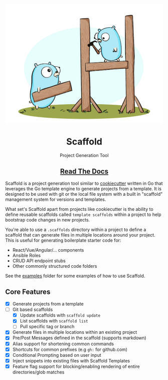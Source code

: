 <div>
  <img src="/docs/docs/assets/imgs/scaffold-gopher.webp">
  <h1 align="center">
    Scaffold
  </h1>
  <p align="center">
    Project Generation Tool
  </p>
  <a href="https://hay-kot.github.io/scaffold/">
    <h2 align="center">
      Read The Docs
    </h2>
  </a>
</div>


Scaffold is a project generation tool similar to [cookiecutter](https://github.com/cookiecutter/cookiecutter) written in Go that leverages the Go template engine to generate projects from a template. It is designed to be used with git or the local file system with a built in "scaffold" management system for versions and templates.

What set's Scaffold apart from projects like cookiecutter is the ability to define reusable scaffolds called `template scaffolds` within a project to help bootstrap code changes in new projects.

You're able to use a `.scaffolds` directory within a project to define a scaffold that can generate files in multiple locations around your project. This is useful for generating boilerplate starter code for:

- React/Vue/Angular/... components
- Ansible Roles
- CRUD API endpoint stubs
- Other commonly structured code folders

See the [examples](https://github.com/hay-kot/scaffold/tree/main/.examples) folder for some examples of how to use Scaffold.

## Core Features

- [x] Generate projects from a template
- [ ] Git based scaffolds
    - [x] Update scaffolds with `scaffold update`
    - [x] List scaffolds with `scaffold list`
    - [ ] Pull specific tag or branch
- [x] Generate files in multiple locations within an existing project
- [x] Pre/Post Messages defined in the scaffold (supports markdown)
- [x] Alias support for shortening common commands
- [x] Shortcuts for common prefixes (e.g `gh:` for github.com)
- [x] Conditional Prompting based on user input
- [x] Inject snippets into existing files with Scaffold Templates
- [x] Feature flag support for blocking/enabling rendering of entire directories/glob matches
